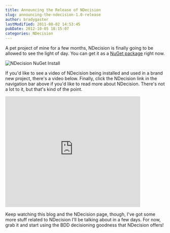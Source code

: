 ```yaml
---
title: Announcing the Release of NDecision
slug: announcing-the-ndecision-1.0-release
author: bradygaster
lastModified: 2011-08-02 14:53:45
pubDate: 2012-10-05 18:15:07
categories: NDecision
---
```


<p>A pet project of mine for a few months, NDecision is finally going to be allowed to see the light of day. You can get it as a
  <a href="http://nuget.org/List/Packages/NDecision">NuGet package</a>  right now.</p>
<p>
  <img alt="NDecision NuGet Install" src="/posts/announcing-the-ndecision-1.0-release/media/ndecision-install.png">
</p>
<p>If you&apos;d like to see a video of NDecision being installed and used in a brand new project, there&apos;s a video below. Finally, click the NDecision link in the navigation bar above if you&apos;d like to read more about NDecision. There&apos;s not a lot to it, but that&apos;s
  kind of the point.&#xA0;</p>
<p>
  <iframe width="425" height="349" src="http://www.youtube.com/embed/Nq39YLw5DB8" frameborder="0"></iframe>
</p>
<p>Keep watching this blog and the NDecision page, though, I&apos;ve got some more stuff related to NDecision I&apos;ll be talking about in a few days. For now, grab it and start using the BDD decisioning goodness that NDecision offers!</p>
